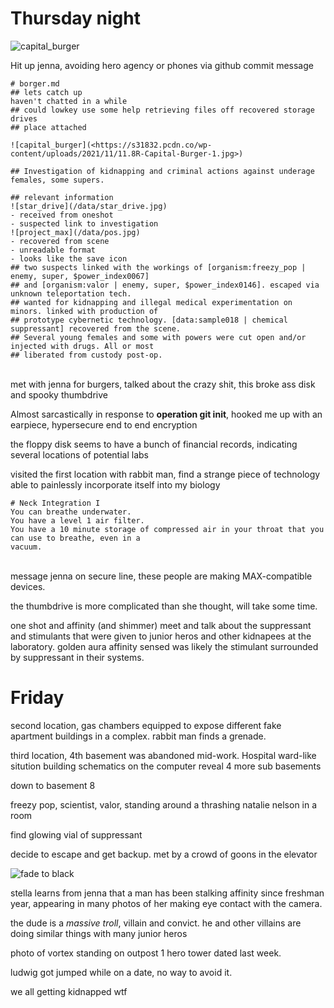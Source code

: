 # Thursday night
![capital_burger](<https://s31832.pcdn.co/wp-content/uploads/2021/11/11.8R-Capital-Burger-1.jpg>)

Hit up jenna, avoiding hero agency or phones via github commit message

```
# borger.md
## lets catch up
haven't chatted in a while
## could lowkey use some help retrieving files off recovered storage drives
## place attached

![capital_burger](<https://s31832.pcdn.co/wp-content/uploads/2021/11/11.8R-Capital-Burger-1.jpg>)

## Investigation of kidnapping and criminal actions against underage females, some supers.

## relevant information
![star_drive](/data/star_drive.jpg)
- received from oneshot
- suspected link to investigation
![project_max](/data/pos.jpg)
- recovered from scene
- unreadable format
- looks like the save icon
## two suspects linked with the workings of [organism:freezy_pop | enemy, super, $power_index0067]
## and [organism:valor | enemy, super, $power_index0146]. escaped via unknown teleportation tech.
## wanted for kidnapping and illegal medical experimentation on minors. linked with production of
## prototype cybernetic technology. [data:sample018 | chemical suppressant] recovered from the scene.
## Several young females and some with powers were cut open and/or injected with drugs. All or most
## liberated from custody post-op.
```
\
met with jenna for burgers, talked about the crazy shit, this broke ass disk and spooky thumbdrive

Almost sarcastically in response to **operation git init**, hooked me up with an earpiece, hypersecure
end to end encryption

the floppy disk seems to have a bunch of financial records, indicating several locations of potential
labs

visited the first location with rabbit man, find a strange piece of technology able to painlessly incorporate itself into my biology

```
# Neck Integration I
You can breathe underwater.
You have a level 1 air filter.
You have a 10 minute storage of compressed air in your throat that you can use to breathe, even in a
vacuum.
```
\
message jenna on secure line, these people are making MAX-compatible devices.

the thumbdrive is more complicated than she thought, will take some time.

one shot and affinity (and shimmer) meet and talk about the suppressant and stimulants that were given
to junior heros and other kidnapees at the laboratory. golden aura affinity sensed was likely the
stimulant surrounded by suppressant in their systems.

# Friday
second location, gas chambers equipped to expose different fake apartment buildings in a complex.
rabbit man finds a grenade.

third location, 4th basement was abandoned mid-work. Hospital ward-like sitution building schematics on
the computer reveal 4 more sub basements

down to basement 8

freezy pop, scientist, valor, standing around a thrashing natalie nelson in a room

find glowing vial of suppressant

decide to escape and get backup. met by a crowd of goons in the elevator

![fade to black](https://c.tenor.com/Lb1iI4sJoJwAAAAC/friday-smokey.gif "fade to black")

stella learns from jenna that a man has been stalking affinity since freshman year, appearing in many
photos of her making eye contact with the camera.

the dude is a *massive troll*, villain and convict. he and other villains are doing similar things with
many junior heros

photo of vortex standing on outpost 1 hero tower dated last week.

ludwig got jumped while on a date, no way to avoid it.

we all getting kidnapped wtf
